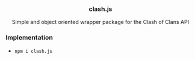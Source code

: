 <div align="center">
  
  ### clash.js
  
  Simple and object oriented wrapper package for the Clash of Clans API

</div>

  ### Implementation
  
  - ```npm i clash.js```
